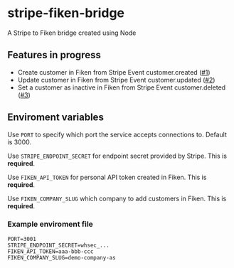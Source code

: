 # stripe-fiken-bridge
A Stripe to Fiken bridge created using Node

## Features in progress
- Create customer in Fiken from Stripe Event customer.created ([#1](https://github.com/EK-Tech-Solutions/stripe-fiken-bridge/issues/1))
- Update customer in Fiken from Stripe Event customer.updated ([#2](https://github.com/EK-Tech-Solutions/stripe-fiken-bridge/issues/2))
- Set a customer as inactive in Fiken from Stripe Event customer.deleted ([#3](https://github.com/EK-Tech-Solutions/stripe-fiken-bridge/issues/3))

## Enviroment variables

Use `PORT` to specify which port the service accepts connections to. Default is 3000.

Use `STRIPE_ENDPOINT_SECRET` for endpoint secret provided by Stripe. This is **required**.

Use `FIKEN_API_TOKEN` for personal API token created in Fiken. This is **required**.

Use `FIKEN_COMPANY_SLUG` which company to add customers in Fiken. This is **required**.

### Example enviroment file

```
PORT=3001
STRIPE_ENDPOINT_SECRET=whsec_...
FIKEN_API_TOKEN=aaa-bbb-ccc
FIKEN_COMPANY_SLUG=demo-company-as
```
